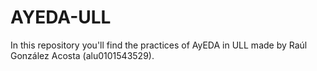 # AYEDA-ULL
In this repository you'll find the practices of AyEDA in ULL made by Raúl González Acosta (alu0101543529).
